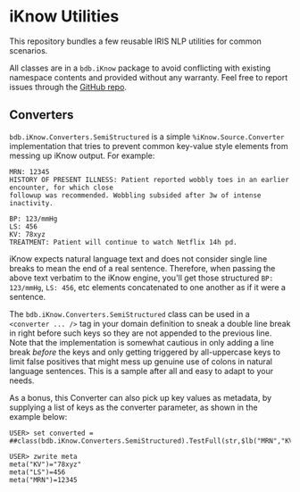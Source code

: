 # iKnow Utilities

This repository bundles a few reusable IRIS NLP utilities for common scenarios. 

All classes are in a `bdb.iKnow` package to avoid conflicting with existing namespace contents and provided without any warranty. Feel free to report issues through the [GitHub repo](https://github.com/bdeboe/isc-iknow-utils/issues).

## Converters

`bdb.iKnow.Converters.SemiStructured` is a simple `%iKnow.Source.Converter` implementation that tries to prevent common key-value style elements from messing up iKnow output. For example:

```text
MRN: 12345
HISTORY OF PRESENT ILLNESS: Patient reported wobbly toes in an earlier encounter, for which close
followup was recommended. Wobbling subsided after 3w of intense inactivity.
  
BP: 123/mmHg
LS: 456
KV: 78xyz
TREATMENT: Patient will continue to watch Netflix 14h pd.
```

iKnow expects natural language text and does not consider single line breaks to mean the end of a real sentence. Therefore, when passing the above text verbatim to the iKnow engine, you'll get those structured `BP: 123/mmHg`, `LS: 456`, etc elements concatenated to one another as if it were a sentence.

The `bdb.iKnow.Converters.SemiStructured` class can be used in a `<converter ... />` tag in your domain definition to sneak a double line break in right before such keys so they are not appended to the previous line. Note that the implementation is somewhat cautious in only adding a line break _before_ the keys and only getting triggered by all-uppercase keys to limit false positives that might mess up genuine use of colons in natural language sentences. This is a sample after all and easy to adapt to your needs.

As a bonus, this Converter can also pick up key values as metadata, by supplying a list of keys as the converter parameter, as shown in the example below:

```ObjectScript
USER> set converted = ##class(bdb.iKnow.Converters.SemiStructured).TestFull(str,$lb("MRN","KV","LS"),.meta)

USER> zwrite meta
meta("KV")="78xyz"
meta("LS")=456
meta("MRN")=12345
```